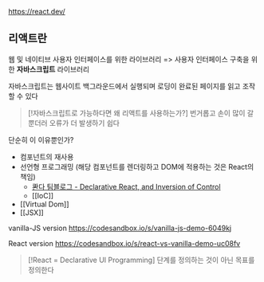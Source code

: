 https://react.dev/

## 리액트란
웹 및 네이티브 사용자 인터페이스를 위한 라이브러리
=> 사용자 인터페이스 구축을 위한 **자바스크립트** 라이브러리

자바스크립트는 웹사이트 백그라운드에서 실행되며 로딩이 완료된 페이지를 읽고 조작할 수 있다

> [!자바스크립트로 가능하다면 왜 리액트를 사용하는가?]
 번거롭고 손이 많이 갈뿐더러 오류가 더 발생하기 쉽다

단순히 이 이유뿐인가?
- 컴포넌트의 재사용
- 선언형 프로그래밍 (해당 컴포넌트를 렌더링하고 DOM에 적용하는 것은 React의 책임)
	- [콴다 팀블로그 - Declarative React, and Inversion of Control](https://blog.mathpresso.com/declarative-react-and-inversion-of-control-7b95f3fbddf5)
	- [[IoC]]
- [[Virtual Dom]]
- [[JSX]]


vanilla-JS version
https://codesandbox.io/s/vanilla-js-demo-6049kj

React version
https://codesandbox.io/s/react-vs-vanilla-demo-uc08fv


> [!React = Declarative UI Programming]
 단계를 정의하는 것이 아닌 목표를 정의한다


